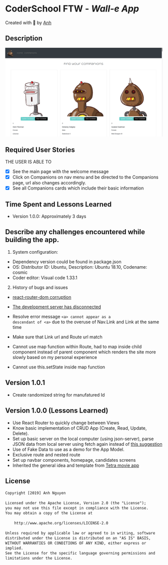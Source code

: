 
# CoderSchool FTW - *Wall-e App*

Created with :blue_heart: by <a href="https://github.com/albertanguyen">Anh</a>

## Description

<img src="https://github.com/albertanguyen/wall-e-app.github.io/blob/master/public/img/robotScreenshot.png" width="800" align="center"/>


## Required User Stories

THE USER IS ABLE TO

* [x] See the main page with the welcome message
* [x] Click on Companions on nav menu and be directed to the Companions page, url also changes accordingly.
* [x] See all Companions cards which include their basic information

[//]: # (- [] Enter a repository in a search bar, click "search", and see the associated issues. The repository should be of the format owner/repo-name, e.g. facebook/react.)

## Time Spent and Lessons Learned
* Version 1.0.0: Approximately 3 days

## Describe any challenges encountered while building the app.
1. System configuration: 
* Dependency version could be found in package.json
* OS: Distributor ID:	Ubuntu, Description:	Ubuntu 18.10, Codename:	cosmic
* Coder editor: Visual code 1.33.1

2. History of bugs and issues

* <a href="https://stackoverflow.com/questions/45148532/cant-install-react-transition-group#45148963">react-router-dom corruption</a>

* <a href="https://stackoverflow.com/questions/49755821/when-using-create-react-app-why-does-the-development-server-keep-disconnecting">The development server has disconnected</a>

* Resolve error message <code>&lt;a&gt; cannot appear as a descendant of &lt;a&gt;</code> due to the overuse of Nav.Link and Link at the same time
* Make sure that Link url and Route url match
* Cannot use map function within Route, had to map inside child component instead of parent component which renders the site more slowly based on my personal experience
* Cannot use this.setState inside map function


## Version 1.0.1
* Create randomized string for manufatured Id

## Version 1.0.0 (Lessons Learned)
* Use React Router to quickly change between Views
* Know basic implementation of CRUD App (Create, Read, Update, Delete).
* Set up basic server on the local computer (using json-server), parse JSON data from local server using fetch again instead of <a href="https://stackoverflow.com/questions/33650399/es6-modules-implementation-how-to-load-a-json-file/33650470#33650470">this suggestion</a>
* Use of Fake Data to use as a demo for the App Model.
* Exclusive route and nested route
* Set up navbar components, homepage, candidates screens
* Inherited the general idea and template from <a href="https://github.com/albertanguyen/tetramoviesapp.github.io">Tetra movie app</a>


[//]: # (\#\# Do more)
[//]: # (\* How to import and reuse other components that fall out of the current root repo <a href="https://github.com/facebook/react-native/issues/3099">Issues closed on github</a>)


## License

    Copyright [2019] Anh Nguyen

    Licensed under the Apache License, Version 2.0 (the "License");
    you may not use this file except in compliance with the License.
    You may obtain a copy of the License at

        http://www.apache.org/licenses/LICENSE-2.0

    Unless required by applicable law or agreed to in writing, software
    distributed under the License is distributed on an "AS IS" BASIS,
    WITHOUT WARRANTIES OR CONDITIONS OF ANY KIND, either express or implied.
    See the License for the specific language governing permissions and
    limitations under the License.
